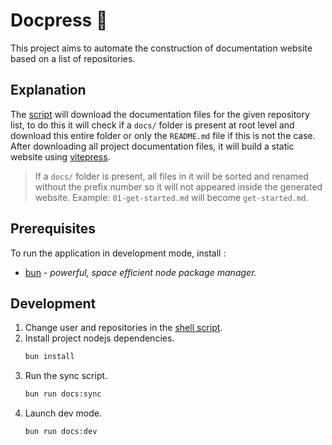 # Docpress :robot:

This project aims to automate the construction of documentation website based on a list of repositories.

## Explanation

The [script](./scripts/sync.sh) will download the documentation files for the given repository list, to do this it will check if a `docs/` folder is present at root level and download this entire folder or only the `README.md` file if this is not the case.
After downloading all project documentation files, it will build a static website using [vitepress](https://vitepress.dev/).

> If a `docs/` folder is present, all files in it will be sorted and renamed without the prefix number so it will not appeared inside the generated website. Example: `01-get-started.md` will become `get-started.md`.

## Prerequisites

To run the application in development mode, install :
- [bun](https://bun.sh) *- powerful, space efficient node package manager.*

## Development

1. Change user and repositories in the [shell script](./scripts/sync.sh).
2. Install project nodejs dependencies.
    ```sh
    bun install
    ```
3. Run the sync script.
    ```sh
    bun run docs:sync
    ```
4. Launch dev mode.
    ```sh
    bun run docs:dev
    ```
